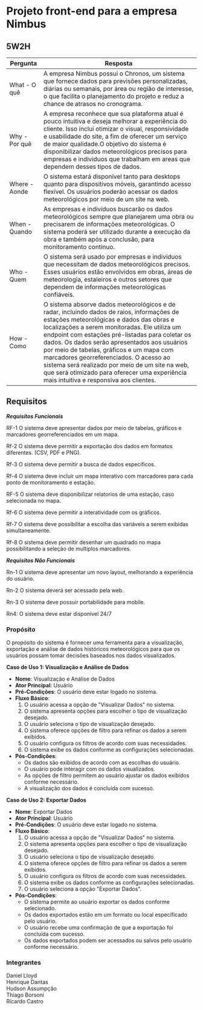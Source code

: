 <h1>Projeto front-end para a empresa Nimbus</h1>

<h2>5W2H</h2>

Pergunta | Resposta
-------------|-------------
What - O quê  | A empresa Nimbus possui o Chronos, um sistema que fornece dados para previsões personalizadas, diárias ou semanais, por área ou regiâo de interesse, o que facilita o planejamento do projeto e reduz a chance de atrasos no cronograma.
Why - Por quê  | A empresa reconhece que sua plataforma atual é pouco intuitiva e deseja melhorar a experiência do cliente. Isso inclui otimizar o visual, responsividade e usabilidade do site, a fim de oferecer um serviço de maior qualidade.O objetivo do sistema é disponibilizar dados meteorológicos precisos para empresas e individuos que trabalham em areas que dependem desses tipos de dados.
Where - Aonde | O sistema estará disponível tanto para desktops quanto para dispositivos móveis, garantindo acesso flexível. Os usuários poderão acessar os dados meteorológicos por meio de um site na web. 
When - Quando | As empresas e indivíduos buscarão os dados meteorológicos sempre que planejarem uma obra ou precisarem de informações meteorológicas. O sistema poderá ser utilizado durante a execução da obra e também após a conclusão, para monitoramento contínuo.  
Who - Quem | O sistema será usado por empresas e indivíduos que necessitam de dados meteorológicos precisos. Esses usuários estão envolvidos em obras, áreas de meteorologia, estaleiros e outros setores que dependem de informações meteorológicas confiáveis. 
How - Como | O sistema absorve dados meteorológicos e de radar, incluindo dados de raios, informações de estações meteorológicas e dados das obras e localizações a serem monitoradas. Ele utiliza um endpoint com estações pré-listadas para coletar os dados. Os dados serão apresentados aos usuários por meio de tabelas, gráficos e um mapa com marcadores georreferenciados. O acesso ao sistema será realizado por meio de um site na web, que será otimizado para oferecer uma experiência mais intuitiva e responsiva aos clientes.  

<h2>Requisitos</h2>


***Requisitos Funcionais***

RF-1 O sistema deve apresentar dados por meio de tabelas, gráficos e marcadores georreferenciados em um mapa.

Rf-2 O sistema deve permitir  a exportação dos dados em formatos diferentes. (CSV, PDF e PNG).

Rf-3 O sistema deve permitir a busca de dados específicos.

Rf-4 O sistema deve incluir um mapa interativo com marcadores para cada ponto de monitoramento e estação.

RF-5 O sistema deve disponibilizar relatorios de uma estação, caso selecionada no mapa.

Rf-6 O sistema deve permitir a interatividade com os gráficos.

Rf-7 O sistema deve possibilitar a escolha das variáveis a serem exibidas simultaneamente.

Rf-8 O sistema deve permitir desenhar um quadrado no mapa possibilitando a seleção de multiplos marcadores.


***Requisitos Não Funcionais***

Rn-1 O sistema deve apresentar um novo layout, melhorando a experiência do usuário.

Rn-2 O sistema deverá ser acessado pela web.

Rn-3 O sistema deve possuir portabilidade para mobile.

Rn4: O sistema deve estar disponível 24/7

<h3>Propósito</h3>
O propósito do sistema é fornecer uma ferramenta para a visualização, exportação e análise de dados históricos meteorológicos para que os usuários possam tomar decisões baseados nos dados visualizados.

**Caso de Uso 1: Visualização e Análise de Dados**

- **Nome**: Visualização e Análise de Dados
- **Ator Principal**: Usuário
- **Pré-Condições**: O usuário deve estar logado no sistema.
- **Fluxo Básico**:
   1. O usuário acessa a opção de "Visualizar Dados" no sistema.
   2. O sistema apresenta opções para escolher o tipo de visualização desejado.
   3. O usuário seleciona o tipo de visualização desejado.
   4. O sistema oferece opções de filtro para refinar os dados a serem exibidos.
   5. O usuário configura os filtros de acordo com suas necessidades.
   6. O sistema exibe os dados conforme as configurações selecionadas.
- **Pós-Condições**: 
   - Os dados são exibidos de acordo com as escolhas do usuário.
   - O usuário pode interagir com os dados visualizados.
   - As opções de filtro permitem ao usuário ajustar os dados exibidos conforme necessário.
   - A visualização dos dados é concluída com sucesso.

**Caso de Uso 2: Exportar Dados**

- **Nome**: Exportar Dados
- **Ator Principal**: Usuário
- **Pré-Condições**: O usuário deve estar logado no sistema.
- **Fluxo Básico**:
   1. O usuário acessa a opção de "Visualizar Dados" no sistema.
   2. O sistema apresenta opções para escolher o tipo de visualização desejado.
   3. O usuário seleciona o tipo de visualização desejado.
   4. O sistema oferece opções de filtro para refinar os dados a serem exibidos.
   5. O usuário configura os filtros de acordo com suas necessidades.
   6. O sistema exibe os dados conforme as configurações selecionadas.
   7. O usuário seleciona a opção "Exportar Dados".
- **Pós-Condições**: 
   - O sistema permite ao usuário exportar os dados conforme selecionado.
   - Os dados exportados estão em um formato ou local especificado pelo usuário.
   - O usuário recebe uma confirmação de que a exportação foi concluída com sucesso.
   - Os dados exportados podem ser acessados ou salvos pelo usuário conforme necessário.

<h3>Integrantes</h3>

Daniel Lloyd <br>
Henrique Dantas <br>
Hudson Assumpção <br>
Thiago Borsoni <br>
Ricardo Castro
